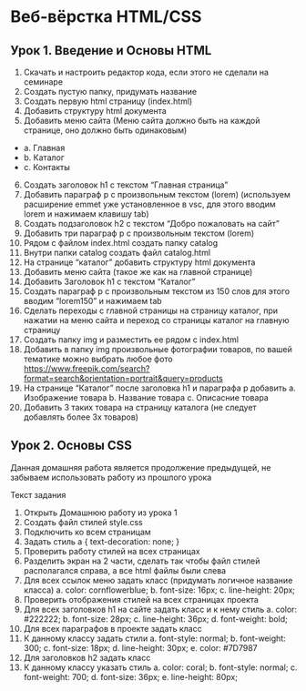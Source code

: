 # Веб-вёрстка HTML/CSS
## Урок 1. Введение и Основы HTML
1.	Скачать и настроить редактор кода, если этого не сделали на семинаре
2.	Создать пустую папку, придумать название
3.	Создать первую html страницу (index.html)
4.	Добавить структуру html документа
5.	Добавить меню сайта (Меню сайта должно быть на каждой странице, оно должно быть одинаковым)
   - a.	Главная
   - b.	Каталог
   - c.	Контакты
6.	Создать заголовок h1 с текстом “Главная страница”
7.	Добавить параграф p с произвольным текстом (lorem) (используем расширение emmet уже установленное в vsc, для этого вводим lorem и нажимаем клавишу tab)
8.	Создать подзаголовок h2 с текстом “Добро пожаловать на сайт”
9.	Добавить три параграф p с произвольным текстом (lorem)
10.	Рядом с файлом index.html создать папку catalog
11.	Внутри папки catalog создать файл catalog.html 
12.	На странице “каталог” добавить структуру html документа
13.	Добавить меню сайта (такое же как на главной странице)
14.	Добавить Заголовок h1 с текстом “Каталог”
15.	Создать параграф p с произвольным текстом из 150 слов для этого вводим “lorem150” и нажимаем tab
16.	Сделать переходы с главной страницы на страницу каталог, при нажатии на меню сайта и переход со страницы каталог на главную страницу
17.	Создать папку img и разместить ее рядом с index.html
18.	Добавить в папку img произвольные фотографии товаров, по вашей тематике можно выбрать любое фото https://www.freepik.com/search?format=search&orientation=portrait&query=products  
19.	На странице “Каталог” после заголовка h1 и параграфа p добавить 
a.	Изображение товара
b.	Название товара
c.	Описасние товара
20.	Добавить 3 таких товара на страницу каталога (не следует добавлять более 3х товаров)

## Урок 2. Основы CSS

Данная домашняя работа является продолжение предыдущей, не забываем использовать работу из прошлого урока

Текст задания 
1.	Открыть Домашнюю работу из урока 1 
2.	Создать файл стилей style.css
3.	Подключить ко всем страницам
4.	Задать стиль
   a {
      text-decoration: none;
   }
5.	Проверить работу стилей на всех страницах
6.	Разделить экран на 2 части, сделать так чтобы файл стилей располагался справа, а все html файлы были слева
7.	Для всех ссылок меню задать класс (придумать логичное название класса)
   a.	    color: cornflowerblue;
   b.	    font-size: 16px;
   c.	    line-height: 20px;
8.	Проверить отображения стилей на всех страницах проекта
9.	Для всех заголовков h1 на сайте задать класс и к нему стиль
   a.	    color: #222222;
   b.	    font-size: 28px;
   c.	    line-height: 36px;
   d.	    font-weight: bold;
10.	Для всех параграфов в проекте задать класс
11.	К данному классу задать стили
   a.	    font-style: normal;
   b.	    font-weight: 300;
   c.	    font-size: 18px;
   d.	    line-height: 30px;
   e.	    color: #7D7987
12.	Для заголовков h2 задать класс
13.	К данному классу указать стиль 
   a.	    color: coral;
   b.	    font-style: normal;
   c.	    font-weight: 700;
   d.	    font-size: 36px;
   e.	    line-height: 80px;
